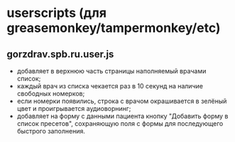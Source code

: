 # userscripts (для greasemonkey/tampermonkey/etc)
## gorzdrav.spb.ru.user.js
* добавляет в верхнюю часть страницы наполняемый врачами список;
* каждый врач из списка чекается раз в 10 секунд на наличие свободных номерков;
* если номерки появились, строка с врачом окрашивается в зелёный цвет и проигрывается аудиоворнинг;
* добавляет на форму с данными пациента кнопку "Добавить форму в список пресетов", сохраняющую поля с формы для последующего быстрого заполнения.
